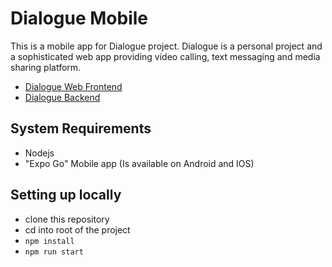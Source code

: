 # Dialogue Mobile

This is a mobile app for Dialogue project.
Dialogue is a personal project and a sophisticated web app providing video calling, text messaging and media sharing platform.

- <a href="https://github.com/prashantsihag03/dialogueV2-fe">Dialogue Web Frontend</a>
- <a href="https://github.com/prashantsihag03/dialogueV2">Dialogue Backend</a>

## System Requirements

- Nodejs
- "Expo Go" Mobile app (Is available on Android and IOS)

## Setting up locally

- clone this repository
- cd into root of the project
- `npm install`
- `npm run start`

